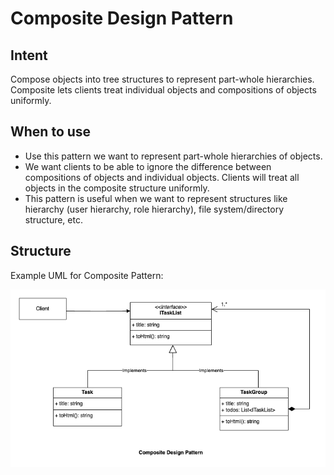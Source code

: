 # Composite Design Pattern

## Intent
Compose objects into tree structures to represent part-whole hierarchies.
Composite lets clients treat individual objects and compositions of objects
uniformly.

## When to use
- Use this pattern we want to represent part-whole hierarchies of objects.
- We want clients to be able to ignore the difference between compositions of
  objects and individual objects. Clients will treat all objects in the
  composite structure uniformly.
- This pattern is useful when we want to represent structures like hierarchy
  (user hierarchy, role hierarchy), file system/directory structure, etc.

## Structure
Example UML for Composite Pattern:

![composite_design_pattern](../thumbnails/CompositeDesignPattern.png)
